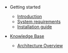 <!-- _navbar.md -->

* Getting started

    * [Introduction](/getting-started/Introduction.md)
    * [System requirements](/getting-started/system-requirements.md)
    * [Installation guide](/getting-started/installation-guide.md)

* [Knowledge Base](/knowledge-base/architecture-overview.md)
    * [Architecture Overview](/knowledge-base/architecture-overview.md)
